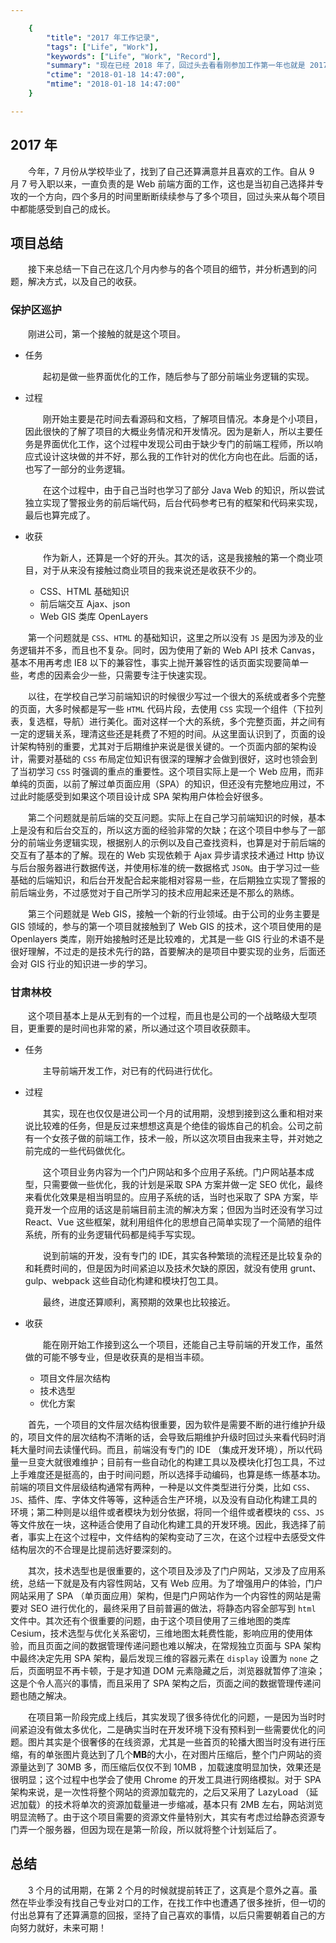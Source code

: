 ```yaml
---

    {
        "title": "2017 年工作记录",
        "tags": ["Life", "Work"],
        "keywords": ["Life", "Work", "Record"],
        "summary": "现在已经 2018 年了，回过头去看看刚参加工作第一年也就是 2017 年的工作历程以及参与的项目，总结一下遇到的问题，解决方法以及自己的成果，做个简单的总结。",
        "ctime": "2018-01-18 14:47:00",
        "mtime": "2018-01-18 14:47:00"
    }

---
```


## 2017 年

　　今年，7 月份从学校毕业了，找到了自己还算满意并且喜欢的工作。自从 9 月 7 号入职以来，一直负责的是 Web 前端方面的工作，这也是当初自己选择并专攻的一个方向，四个多月的时间里断断续续参与了多个项目，回过头来从每个项目中都能感受到自己的成长。

## 项目总结

　　接下来总结一下自己在这几个月内参与的各个项目的细节，并分析遇到的问题，解决方式，以及自己的收获。

### 保护区巡护

　　刚进公司，第一个接触的就是这个项目。

- 任务

    　　起初是做一些界面优化的工作，随后参与了部分前端业务逻辑的实现。

- 过程

    　　刚开始主要是花时间去看源码和文档，了解项目情况。本身是个小项目，因此很快的了解了项目的大概业务情况和开发情况。因为是新人，所以主要任务是界面优化工作，这个过程中发现公司由于缺少专门的前端工程师，所以响应式设计这块做的并不好，那么我的工作针对的优化方向也在此。后面的话，也写了一部分的业务逻辑。

    　　在这个过程中，由于自己当时也学习了部分 Java Web 的知识，所以尝试独立实现了警报业务的前后端代码，后台代码参考已有的框架和代码来实现，最后也算完成了。

- 收获

    　　作为新人，还算是一个好的开头。其次的话，这是我接触的第一个商业项目，对于从来没有接触过商业项目的我来说还是收获不少的。

  - CSS、HTML 基础知识
  - 前后端交互 Ajax、json
  - Web GIS 类库 OpenLayers

　　第一个问题就是 `CSS`、`HTML` 的基础知识，这里之所以没有 `JS` 是因为涉及的业务逻辑并不多，而且也不复杂。同时，因为使用了新的 Web API 技术 Canvas，基本不用再考虑 IE8 以下的兼容性，事实上抛开兼容性的话页面实现要简单一些，考虑的因素会少一些，只需要专注于快速实现。

　　以往，在学校自己学习前端知识的时候很少写过一个很大的系统或者多个完整的页面，大多时候都是写一些 `HTML` 代码片段，去使用 `CSS` 实现一个组件（下拉列表，复选框，导航）进行美化。面对这样一个大的系统，多个完整页面，并之间有一定的逻辑关系，理清这些还是耗费了不短的时间。从这里面认识到了，页面的设计架构特别的重要，尤其对于后期维护来说是很关键的。一个页面内部的架构设计，需要对基础的 `CSS` 布局定位知识有很深的理解才会做到很好，这时也领会到了当初学习 `CSS` 时强调的重点的重要性。这个项目实际上是一个 Web 应用，而非单纯的页面，以前了解过单页面应用（SPA）的知识，但还没有完整地应用过，不过此时能感受到如果这个项目设计成 SPA 架构用户体检会好很多。

　　第二个问题就是前后端的交互问题。实际上在自己学习前端知识的时候，基本上是没有和后台交互的，所以这方面的经验非常的欠缺；在这个项目中参与了一部分的前端业务逻辑实现，根据别人的示例以及自己查找资料，也算是对于前后端的交互有了基本的了解。现在的 Web 实现依赖于 Ajax 异步请求技术通过 Http 协议与后台服务器进行数据传送，并使用标准的统一数据格式 `JSON`。由于学习过一些基础的后端知识，和后台开发配合起来能相对容易一些，在后期独立实现了警报的前后端业务，不过感觉对于自己所学习的技术应用起来还是不那么的熟练。

　　第三个问题就是 Web GIS，接触一个新的行业领域。由于公司的业务主要是 GIS 领域的，参与的第一个项目就接触到了 Web GIS 的技术，这个项目使用的是 Openlayers 类库，刚开始接触时还是比较难的，尤其是一些 GIS 行业的术语不是很好理解，不过走的是技术先行的路，首要解决的是项目中要实现的业务，后面还会对 GIS 行业的知识进一步的学习。

### 甘肃林校

　　这个项目基本上是从无到有的一个过程，而且也是公司的一个战略级大型项目，更重要的是时间也非常的紧，所以通过这个项目收获颇丰。

- 任务

    　　主导前端开发工作，对已有的代码进行优化。

- 过程

    　　其实，现在也仅仅是进公司一个月的试用期，没想到接到这么重和相对来说比较难的任务，但是反过来想想这真是个绝佳的锻炼自己的机会。公司之前有一个女孩子做的前端工作，技术一般，所以这次项目由我来主导，并对她之前完成的一些代码做优化。

    　　这个项目业务内容为一个门户网站和多个应用子系统。门户网站基本成型，只需要做一些优化，我的计划是采取 SPA 方案并做一定 SEO 优化，最终来看优化效果是相当明显的。应用子系统的话，当时也采取了 SPA 方案，毕竟开发一个应用的话这是前端目前主流的解决方案；但因为当时还没有学习过 React、Vue 这些框架，就利用组件化的思想自己简单实现了一个简陋的组件系统，所有的业务逻辑代码都是纯手写实现。

    　　说到前端的开发，没有专门的 IDE，其实各种繁琐的流程还是比较复杂的和耗费时间的，但是因为时间紧迫以及技术欠缺的原因，就没有使用 grunt、gulp、webpack 这些自动化构建和模块打包工具。

    　　最终，进度还算顺利，离预期的效果也比较接近。

- 收获

    　　能在刚开始工作接到这么一个项目，还能自己主导前端的开发工作，虽然做的可能不够专业，但是收获真的是相当丰硕。

  - 项目文件层次结构
  - 技术选型
  - 优化方案

　　首先，一个项目的文件层次结构很重要，因为软件是需要不断的进行维护升级的，项目文件的层次结构不清晰的话，会导致后期维护升级时回过头来看代码时消耗大量时间去读懂代码。而且，前端没有专门的 IDE （集成开发环境），所以代码量一旦变大就很难维护；目前有一些自动化的构建工具以及模块化打包工具，不过上手难度还是挺高的，由于时间问题，所以选择手动编码，也算是练一练基本功。前端的项目文件层级结构通常有两种，一种是以文件类型进行分类，比如 `CSS`、`JS`、插件、库、字体文件等等，这种适合生产环境，以及没有自动化构建工具的环境；第二种则是以组件或者模块为划分依据，将同一个组件或者模块的 `CSS`、`JS` 等文件放在一块，这种适合使用了自动化构建工具的开发环境。因此，我选择了前者，事实上在这个过程中，文件结构的架构变动了三次，在这个过程中去感受文件结构层次的不合理是比提前选好要深刻的。

　　其次，技术选型也是很重要的，这个项目及涉及了门户网站，又涉及了应用系统，总结一下就是及有内容性网站，又有 Web 应用。为了增强用户的体验，门户网站采用了 SPA （单页面应用）架构，但是门户网站作为一个内容性的网站是需要对 SEO 进行优化的，最终采用了目前普遍的做法，将静态内容全部写到 `html` 文件中。其次还有个很重要的问题，由于这个项目使用了三维地图的类库 Cesium，技术选型与优化关系密切，三维地图太耗费性能，影响应用的使用体验，而且页面之间的数据管理传递问题也难以解决，在常规独立页面与 SPA 架构中最终决定先用 SPA 架构，最后发现三维的容器元素在 `display` 设置为 `none` 之后，页面明显不再卡顿，于是才知道 DOM 元素隐藏之后，浏览器就暂停了渲染；这是个令人高兴的事情，而且采用了 SPA 架构之后，页面之间的数据管理传递问题也随之解决。

　　在项目第一阶段完成上线后，其实发现了很多待优化的问题，一是因为当时时间紧迫没有做太多优化，二是确实当时在开发环境下没有预料到一些需要优化的问题。图片其实是个很奢侈的在线资源，尤其是一些首页的轮播大图当时没有进行压缩，有的单张图片竟达到了几个**MB**的大小，在对图片压缩后，整个门户网站的资源量达到了 30MB 多，而压缩后仅仅不到 10MB ，加载速度明显加快，效果还是很明显；这个过程中也学会了使用 Chrome 的开发工具进行网络模拟。对于 SPA 架构来说，是一次性将整个网站的资源加载完的，之后又采用了 LazyLoad （延迟加载）的技术将单次的资源加载量进一步缩减，基本只有 2MB 左右，网站浏览明显流畅了。由于这个项目需要的资源文件量特别大，其实有考虑过给静态资源专门弄一个服务器，但因为现在是第一阶段，所以就将整个计划延后了。

## 总结

　　3 个月的试用期，在第 2 个月的时候就提前转正了，这真是个意外之喜。虽然在毕业季没有找自己专业对口的工作，在找工作中也遭遇了很多挫折，但一切的付出总算有了还算满意的回报，坚持了自己喜欢的事情，以后只需要朝着自己的方向努力就好，未来可期！